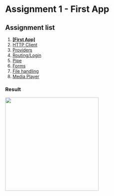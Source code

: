 # Assignment 1 - First App

## Assignment list
1. **[[First App]](https://github.com/joonasmkauppinen/first-ionic-app/tree/master)**
2. [HTTP Client](https://github.com/joonasmkauppinen/first-ionic-app/tree/http-a)
3. [Providers](https://github.com/joonasmkauppinen/first-ionic-app/tree/ionic-providers)
4. [Routing/Login](https://github.com/joonasmkauppinen/first-ionic-app/tree/ionic-navigation-login)
5. [Pipe]()
6. [Forms]()
7. [File handling]()
8. [Media Player]()

### Result
<img src="https://user-images.githubusercontent.com/28673805/51113437-9d576200-180a-11e9-90c7-505f2f18bf3c.png" width="300">
